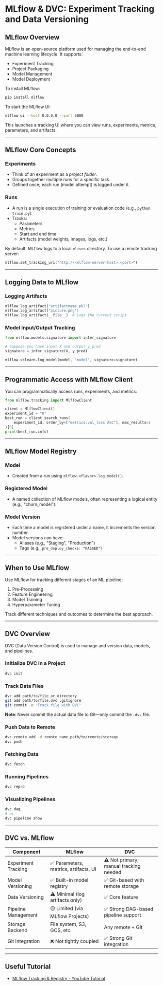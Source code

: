
# **MLflow & DVC: Experiment Tracking and Data Versioning**

## **MLflow Overview**

MLflow is an open-source platform used for managing the end-to-end machine learning lifecycle. It supports:

- Experiment Tracking  
- Project Packaging  
- Model Management  
- Model Deployment  

To install MLflow:

```bash
pip install mlflow
```

To start the MLflow UI:

```bash
mlflow ui --host 0.0.0.0 --port 5000
```

This launches a tracking UI where you can view runs, experiments, metrics, parameters, and artifacts.

---

## **MLflow Core Concepts**

### **Experiments**
- Think of an experiment as a *project folder*.
- Groups together multiple *runs* for a specific task.
- Defined once; each run (model attempt) is logged under it.

### **Runs**
- A run is a single execution of training or evaluation code (e.g., `python train.py`).
- Tracks:
  - Parameters
  - Metrics
  - Start and end time
  - Artifacts (model weights, images, logs, etc.)

By default, MLflow logs to a local `mlruns` directory. To use a remote tracking server:

```python
mlflow.set_tracking_uri("http://<mlflow-server-host>:<port>")
```

---

## **Logging Data to MLflow**

### **Logging Artifacts**

```python
mlflow.log_artifact("artifactname.pkl")
mlflow.log_artifact("picture.png")
mlflow.log_artifact(__file__)  # Logs the current script
```

### **Model Input/Output Tracking**

```python
from mlflow.models.signature import infer_signature

# Suppose you have input X and output y_pred
signature = infer_signature(X, y_pred)

mlflow.sklearn.log_model(model, "model", signature=signature)
```

---

## **Programmatic Access with MLflow Client**

You can programmatically access runs, experiments, and metrics:

```python
from mlflow.tracking import MlflowClient

client = MlflowClient()
experiment_id = "0"
best_run = client.search_runs(
    experiment_id, order_by=["metrics.val_loss ASC"], max_results=1
)[0]
print(best_run.info)
```

---

## **MLflow Model Registry**

### **Model**
- Created from a run using `mlflow.<flavor>.log_model()`.

### **Registered Model**
- A named collection of MLflow models, often representing a logical entity (e.g., "churn_model").

### **Model Version**
- Each time a model is registered under a name, it increments the version number.
- Model versions can have:
  - Aliases (e.g., "Staging", "Production")
  - Tags (e.g., `pre_deploy_checks: "PASSED"`)

---

## **When to Use MLflow**

Use MLflow for tracking different stages of an ML pipeline:

1. Pre-Processing  
2. Feature Engineering  
3. Model Training  
4. Hyperparameter Tuning  

Track different techniques and outcomes to determine the best approach.

---

## **DVC Overview**

DVC (Data Version Control) is used to manage and version data, models, and pipelines.

### **Initialize DVC in a Project**

```bash
dvc init
```

### **Track Data Files**

```bash
dvc add path/to/file_or_directory
git add path/to/file.dvc .gitignore
git commit -m "Track file with DVC"
```

**Note**: Never commit the actual data file to Git—only commit the `.dvc` file.

### **Push Data to Remote**

```bash
dvc remote add -d remote_name path/to/remote/storage
dvc push
```

### **Fetching Data**

```bash
dvc fetch
```

### **Running Pipelines**

```bash
dvc repro
```

### **Visualizing Pipelines**

```bash
dvc dag
# or
dvc pipeline show
```

---

## **DVC vs. MLflow**

| **Component**            | **MLflow**                                   | **DVC**                                      |
|--------------------------|----------------------------------------------|----------------------------------------------|
| Experiment Tracking      | ✅ Parameters, metrics, artifacts, UI         | ⚠️ Not primary; manual tracking needed        |
| Model Versioning         | ✅ Built-in model registry                    | ✅ Git-based with remote storage              |
| Data Versioning          | ⚠️ Minimal (log artifacts only)              | ✅ Core feature                               |
| Pipeline Management      | 🟡 Limited (via MLflow Projects)              | ✅ Strong DAG-based pipeline support          |
| Storage Backend          | File system, S3, GCS, etc.                   | Any remote + Git                             |
| Git Integration          | ❌ Not tightly coupled                       | ✅ Strong Git integration                     |

---

## **Useful Tutorial**
- [MLflow Tracking & Registry - YouTube Tutorial](https://www.youtube.com/watch?v=GlvgqliaQaA&t=1s)
